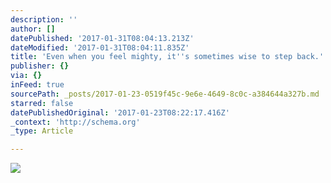 ```yaml
---
description: ''
author: []
datePublished: '2017-01-31T08:04:13.213Z'
dateModified: '2017-01-31T08:04:11.835Z'
title: 'Even when you feel mighty, it''s sometimes wise to step back.'
publisher: {}
via: {}
inFeed: true
sourcePath: _posts/2017-01-23-0519f45c-9e6e-4649-8c0c-a384644a327b.md
starred: false
datePublishedOriginal: '2017-01-23T08:22:17.416Z'
_context: 'http://schema.org'
_type: Article

---
```

![](https://the-grid-user-content.s3-us-west-2.amazonaws.com/083ee3f9-9cdd-4d0b-a38f-a28636d3295a.jpg)